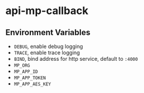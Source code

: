 # api-mp-callback

## Environment Variables

* `DEBUG`, enable debug logging
* `TRACE`, enable trace logging
* `BIND`, bind address for http service, default to `:4000`
* `MP_ORG`
* `MP_APP_ID`
* `MP_APP_TOKEN`
* `MP_APP_AES_KEY`


